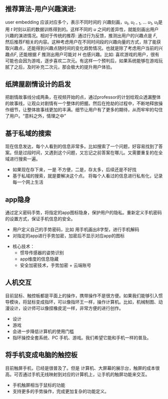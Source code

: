 
<!-- https://github.com/h2pl/zhihu 用于后端技术学习 -->

## 推荐算法-用户兴趣演进:
user embedding 应该对应多个，表示不同时间的 兴趣刻画，$u_{t}$, $u_{t-1}$, ... $u_{1}$, $u_t$是用 $t$ 时刻以前的数据训练得到的。这样不同的 $u$ 之间的差异性，就能刻画出用户兴趣的演进情况。相对于传统的推荐: 通过行为反馈，推测出用户的兴趣点是 $F$, 然后推荐$F$相关的内容。这种考虑用户在不同时间段的兴趣向量的方式，除了能获取兴趣点，还能得到兴趣点随时间的变化趋势情况。也就是除了考虑用户当前的兴趣点$F$, 还能根据 $F$ 推测出用户可能对 $H$ 也感兴趣。比如: 喜欢游戏的用户，很有可能也会因为游戏，逐步喜欢二次元。有这样一个预判后，如果系统能够在游戏玩腻了之后，及时补充二次元，那会极大的提升用户体验。

## 纸牌屋剧情设计的启发
把剧情故事线分成两条，在视频开始的点，通过professor的计划给观众透漏整体的故事线，让观众对剧情有一个整体的把握。然后在抢劫的过程中，不断地释放操作细节，让整体故事线更加的丰满。细节让用户有了更多的期待，从而牢牢的勾住了用户。“意料之外，情理之中”

## 基于私域的搜索
现在信息发达，每个人看到的信息非常多。比如搜索了一个问题，好容易找到了答案。但是过段时间，又遇到这个问题，又忘记之前答案在哪儿。又需要重复的在全域进行搜索一遍。
- 如果现在存下来，一是 不方便，二是，存太多，后续还是不好找
- 基于私域的搜索，就是要解决这个点。 将每个人看过的信息进行私有化，记录每一个网上生活

## app隐身
通过定义密码手势，将指定的app图标隐身，保护用户的隐私。重新定义手机密码的设置方式，保证手机信息的安全。
- 用户定义自己的手势密码，比如 用手机画出8字型，进行手机解码
- 对指定的app进行手势加密，加密后不显示对应app的图标
+ 核心技术：
    + 惯导传感器的姿势识别
    + app维度的信息隐藏
    + 安全加密技术，手势加密 + 云端账号

## 人机交互
目前鼠标、触控板都是平面上的操作，携带操作不是很方便。如果我们能够引入惯导模块，将鼠标变成指环，可以像指环王一样，操作计算机。比如，机械制图、动漫设计，设计师可以像捏橡皮泥一样，非常方便的进行创作。
- 设计
- 游戏
- 会进一步降低计算机的使用门槛
- 指环操控全套系统、PC 手机、游戏。我们希望它能和手机一样的普及。

## 将手机变成电脑的触控板
目前触屏手机，已经是很普及了。但是 计算机、大屏幕的展示台，触屏的成本很高。可否通过手机无线映射到对应的计算机上，让手机的触屏功能来交互。
- 手机触屏相当于鼠标的功能
- 支持更多的手势操作，完成更加复杂的功能定义。




